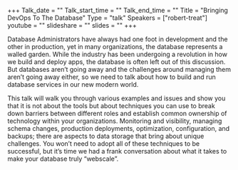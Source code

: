 +++
Talk_date = ""
Talk_start_time = ""
Talk_end_time = ""
Title = "Bringing DevOps To The Database"
Type = "talk"
Speakers = ["robert-treat"]
youtube = ""
slideshare = ""
slides = ""
+++

Database Administrators have always had one foot in development and the other in production, yet in many organizations, the database represents a walled garden. While the industry has been undergoing a revolution in how we build and deploy apps, the database is often left out of this discussion. But databases aren’t going away and the challenges around managing them aren’t going away either, so we need to talk about how to build and run database services in our new modern world.

This talk will walk you through various examples and issues and show you that it is not about the tools but about techniques you can use to break down barriers between different roles and establish common ownership of technology within your organizations. Monitoring and visibility, managing schema changes, production deployments, optimization, configuration, and backups; there are aspects to data storage that bring about unique challenges. You won’t need to adopt all of these techniques to be successful, but it’s time we had a frank conversation about what it takes to make your database truly “webscale”.